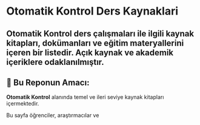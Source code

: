 # Otomatik Kontrol Ders Kaynaklari

## Otomatik Kontrol ders çalışmaları ile ilgili kaynak kitapları, dokümanları ve eğitim materyallerini içeren bir listedir. Açık kaynak ve akademik içeriklere odaklanılmıştır.

## 📌 **Bu Reponun Amacı:**

**Otomatik Kontrol** alanında temel ve ileri seviye kaynak kitapları içermektedir.

Bu sayfa öğrenciler, araştırmacılar ve 
